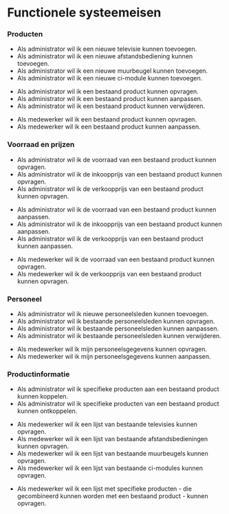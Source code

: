 # Functionele systeemeisen

### Producten
* Als administrator wil ik een nieuwe televisie kunnen toevoegen.
* Als administrator wil ik een nieuwe afstandsbediening kunnen toevoegen.
* Als administrator wil ik een nieuwe muurbeugel kunnen toevoegen.
* Als administrator wil ik een nieuwe ci-module kunnen toevoegen.

- Als administrator wil ik een bestaand product kunnen opvragen.
- Als administrator wil ik een bestaand product kunnen aanpassen.
- Als administrator wil ik een bestaand product kunnen verwijderen.

* Als medewerker wil ik een bestaand product kunnen opvragen.
* Als medewerker wil ik een bestaand product kunnen aanpassen.

### Voorraad en prijzen
* Als administrator wil ik de voorraad van een bestaand product kunnen opvragen.
* Als administrator wil ik de inkoopprijs van een bestaand product kunnen opvragen.
* Als administrator wil ik de verkoopprijs van een bestaand product kunnen opvragen.

- Als administrator wil ik de voorraad van een bestaand product kunnen aanpassen.
- Als administrator wil ik de inkoopprijs van een bestaand product kunnen aanpassen.
- Als administrator wil ik de verkoopprijs van een bestaand product kunnen aanpassen.

* Als medewerker wil ik de voorraad van een bestaand product kunnen opvragen.
* Als medewerker wil ik de verkoopprijs van een bestaand product kunnen opvragen.

### Personeel
* Als administrator wil ik nieuwe personeelsleden kunnen toevoegen.
* Als administrator wil ik bestaande personeelsleden kunnen opvragen.
* Als administrator wil ik bestaande personeelsleden kunnen aanpassen.
* Als administrator wil ik bestaande personeelsleden kunnen verwijderen.

- Als medewerker wil ik mijn personeelsgegevens kunnen opvragen.
- Als medewerker wil ik mijn personeelsgegevens kunnen aanpassen.

### Productinformatie 
* Als administrator wil ik specifieke producten aan een bestaand product kunnen koppelen.
* Als administrator wil ik specifieke producten van een bestaand product kunnen ontkoppelen.

- Als medewerker wil ik een lijst van bestaande televisies kunnen opvragen.
- Als medewerker wil ik een lijst van bestaande afstandsbedieningen kunnen opvragen.
- Als medewerker wil ik een lijst van bestaande muurbeugels kunnen opvragen.
- Als medewerker wil ik een lijst van bestaande ci-modules kunnen opvragen.

* Als medewerker wil ik een lijst met specifieke producten - die gecombineerd kunnen worden met een bestaand product - kunnen opvragen.